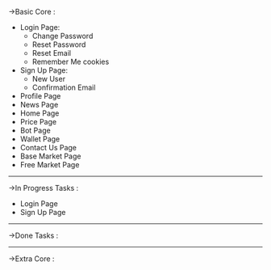 ->Basic Core :
  - Login Page:
    + Change Password
    + Reset Password
    + Reset Email
    + Remember Me cookies
  - Sign Up Page:
    + New User
    + Confirmation Email
  - Profile Page
  - News Page
  - Home Page
  - Price Page
  - Bot Page
  - Wallet Page
  - Contact Us Page
  - Base Market Page
  - Free Market Page

-------------------------------------------------------------------------------------------------------------------------
->In Progress Tasks :
  - Login Page
  - Sign Up Page



-------------------------------------------------------------------------------------------------------------------------



->Done Tasks :



-------------------------------------------------------------------------------------------------------------------------


->Extra Core :
